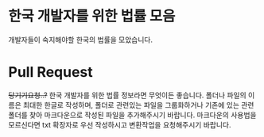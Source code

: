 # 한국 개발자를 위한 법률 모음
개발자들이 숙지해야할 한국의 법률을 모았습니다.

# Pull Request
~~당기기요청..?~~
한국 개발자를 위한 법률 정보라면 무엇이든 좋습니다.
폴더나 파일의 이름은 최대한 한글로 작성하며,
폴더로 관련있는 파일을
그룹화하거나 기존에 있는 관련 폴더를 찾아
마크다운으로 작성된 파일을 추가해주시기 바랍니다.
마크다운의 사용법을 모르신다면 txt 확장자로 우선 작성하시고
변환작업을 요청해주시기 바랍니다.
